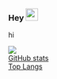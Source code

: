 
### Hey <img src="https://media.giphy.com/media/hvRJCLFzcasrR4ia7z/giphy.gif" width="25px">

hi

![](https://visitor-badge.glitch.me/badge?page_id=snww.snww)</br>
[GitHub stats](https://github-readme-stats.vercel.app/api?username=0wd&theme=dark&show_icons=true)</br>
[Top Langs](https://github-readme-stats.vercel.app/api/top-langs/?username=0wd&theme=dark&layout=compact)</br>
